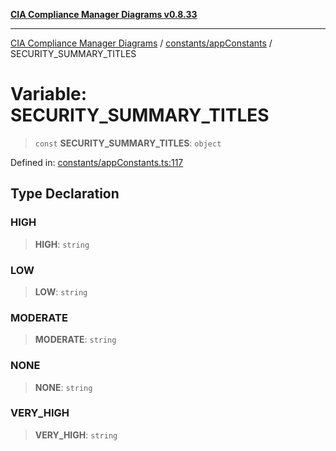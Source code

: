 [**CIA Compliance Manager Diagrams v0.8.33**](../../../README.md)

***

[CIA Compliance Manager Diagrams](../../../modules.md) / [constants/appConstants](../README.md) / SECURITY\_SUMMARY\_TITLES

# Variable: SECURITY\_SUMMARY\_TITLES

> `const` **SECURITY\_SUMMARY\_TITLES**: `object`

Defined in: [constants/appConstants.ts:117](https://github.com/Hack23/cia-compliance-manager/blob/1f4f2c51bc48d917eff1eb43881cee05d381f406/src/constants/appConstants.ts#L117)

## Type Declaration

### HIGH

> **HIGH**: `string`

### LOW

> **LOW**: `string`

### MODERATE

> **MODERATE**: `string`

### NONE

> **NONE**: `string`

### VERY\_HIGH

> **VERY\_HIGH**: `string`
